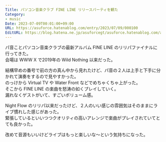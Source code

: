 ```yaml
---
Title: パソコン音楽クラブ FINE LINE リリースパーティを観た
Category:
- music
Date: 2023-07-09T00:01:00+09:00
URL: https://asuforce.hatenablog.com/entry/2023/07/09/000100
EditURL: https://blog.hatena.ne.jp/asuforcegt/asuforce.hatenablog.com/atom/entry/820878482948459854
---
```


パ音ことパソコン音楽クラブの最新アルバム FINE LINE のリリパファイナルに行ってきた。  
会場は WWW X で2019年の Wild Nothing 以来だった。  

結構早めの番号で前の方の真ん中から見れたけど、パ音の２人は上手と下手に分かれて演奏をするので見やすかった。  
のっけから Virtual TV や Water Front などでめちゃくちゃ上がった。  
そこから FINE LINE の楽曲を怒涛の如くプレイしていく。  
漏れなくゲストがいて、すごいボリューム感。  

Night Flow のリリパ以来だったけど、２人のいい感じの雰囲気はそのままにライブ慣れした感じがあった。  
緊張しているといいつつクオリティの高いアレンジで楽曲がプレイされていてとても良かった。  

改めて音源もいいけどライブはもっと楽しいな〜という気持ちになった。
